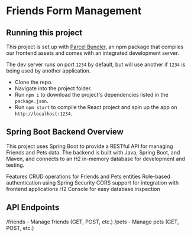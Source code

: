 # Friends Form Management

## Running this project

This project is set up with [Parcel Bundler](https://parceljs.org/), an npm package
that compiles our frontend assets and comes with an integrated development server.

The dev server runs on port `1234` by default, but will use another if `1234` is
being used by another application.

- Clone the repo.
- Navigate into the project folder.
- Run `npm i` to download the project's dependencies listed in the `package.json`.
- Run `npm start` to compile the React project and spin up the app on `http://localhost:1234`.

##  Spring Boot Backend Overview
This project uses Spring Boot to provide a RESTful API for managing Friends and Pets data. The backend is built with Java, Spring Boot, and Maven, and connects to an H2 in-memory database for development and testing.


Features
CRUD operations for Friends and Pets entities
Role-based authentication using Spring Security
CORS support for integration with frontend applications
H2 Console for easy database inspection

##  API Endpoints
/friends - Manage friends (GET, POST, etc.)
/pets - Manage pets (GET, POST, etc.)

